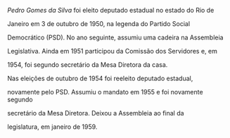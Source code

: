 

*Pedro Gomes da Silva* foi eleito deputado estadual no estado do Rio de

Janeiro em 3 de outubro de 1950, na legenda do Partido Social

Democrático (PSD). No ano seguinte, assumiu uma cadeira na Assembleia

Legislativa. Ainda em 1951 participou da Comissão dos Servidores e, em

1954, foi segundo secretário da Mesa Diretora da casa.



Nas eleições de outubro de 1954 foi reeleito deputado estadual,

novamente pelo PSD. Assumiu o mandato em 1955 e foi novamente segundo

secretário da Mesa Diretora. Deixou a Assembleia ao final da

legislatura, em janeiro de 1959.



